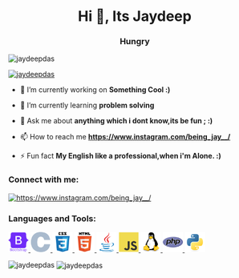 <h1 align="center">Hi 👋, Its Jaydeep</h1>
<h3 align="center">Hungry</h3>

<p align="left"> <img src="https://komarev.com/ghpvc/?username=jaydeepdas&label=Profile%20views&color=0e75b6&style=flat" alt="jaydeepdas" /> </p>

<p align="left"> <a href="https://github.com/ryo-ma/github-profile-trophy"><img src="https://github-profile-trophy.vercel.app/?username=jaydeepdas" alt="jaydeepdas" /></a> </p>

- 🔭 I’m currently working on **Something Cool :)**

- 🌱 I’m currently learning **problem solving**

- 💬 Ask me about **anything which i dont know,its be fun ; :)**

- 📫 How to reach me **https://www.instagram.com/being_jay__/**

- ⚡ Fun fact **My English like a professional,when i'm Alone. :)**

<h3 align="left">Connect with me:</h3>
<p align="left">
<a href="https://instagram.com/https://www.instagram.com/being_jay__/" target="blank"><img align="center" src="https://cdn.jsdelivr.net/npm/simple-icons@3.0.1/icons/instagram.svg" alt="https://www.instagram.com/being_jay__/" height="30" width="40" /></a>
</p>

<h3 align="left">Languages and Tools:</h3>
<p align="left"> <a href="https://getbootstrap.com" target="_blank"> <img src="https://raw.githubusercontent.com/devicons/devicon/master/icons/bootstrap/bootstrap-plain-wordmark.svg" alt="bootstrap" width="40" height="40"/> </a> <a href="https://www.cprogramming.com/" target="_blank"> <img src="https://raw.githubusercontent.com/devicons/devicon/master/icons/c/c-original.svg" alt="c" width="40" height="40"/> </a> <a href="https://www.w3schools.com/css/" target="_blank"> <img src="https://raw.githubusercontent.com/devicons/devicon/master/icons/css3/css3-original-wordmark.svg" alt="css3" width="40" height="40"/> </a> <a href="https://www.w3.org/html/" target="_blank"> <img src="https://raw.githubusercontent.com/devicons/devicon/master/icons/html5/html5-original-wordmark.svg" alt="html5" width="40" height="40"/> </a> <a href="https://www.java.com" target="_blank"> <img src="https://raw.githubusercontent.com/devicons/devicon/master/icons/java/java-original.svg" alt="java" width="40" height="40"/> </a> <a href="https://developer.mozilla.org/en-US/docs/Web/JavaScript" target="_blank"> <img src="https://raw.githubusercontent.com/devicons/devicon/master/icons/javascript/javascript-original.svg" alt="javascript" width="40" height="40"/> </a> <a href="https://www.linux.org/" target="_blank"> <img src="https://raw.githubusercontent.com/devicons/devicon/master/icons/linux/linux-original.svg" alt="linux" width="40" height="40"/> </a> <a href="https://www.php.net" target="_blank"> <img src="https://raw.githubusercontent.com/devicons/devicon/master/icons/php/php-original.svg" alt="php" width="40" height="40"/> </a> <a href="https://www.python.org" target="_blank"> <img src="https://raw.githubusercontent.com/devicons/devicon/master/icons/python/python-original.svg" alt="python" width="40" height="40"/> </a> </p>

<p><img align="left" src="https://github-readme-stats.vercel.app/api/top-langs?username=jaydeepdas&show_icons=true&locale=en&layout=compact" alt="jaydeepdas" /></p>

<p>&nbsp;<img align="center" src="https://github-readme-stats.vercel.app/api?username=jaydeepdas&show_icons=true&locale=en" alt="jaydeepdas" /></p>
